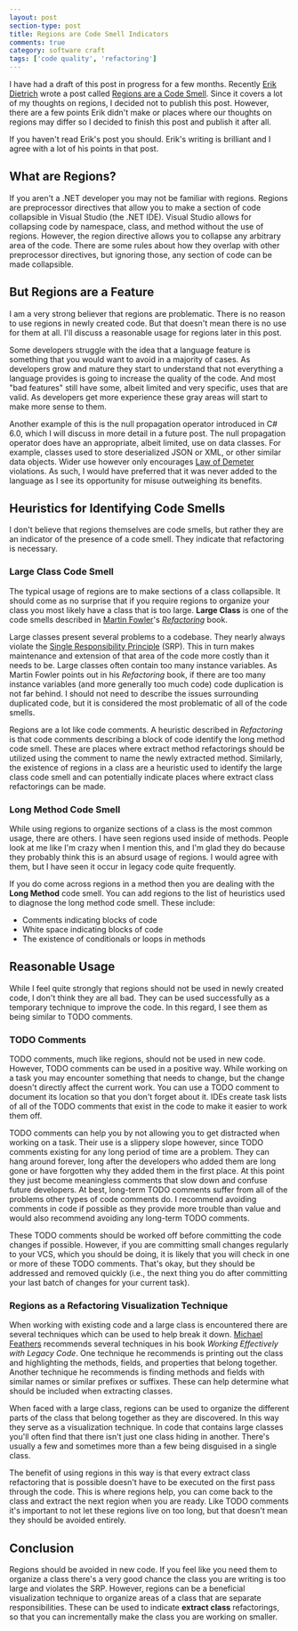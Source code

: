 ```yaml
---
layout: post
section-type: post
title: Regions are Code Smell Indicators
comments: true
category: software craft
tags: ['code quality', 'refactoring']
---
```


I have had a draft of this post in progress for a few months. Recently [Erik Dietrich](http://www.daedtech.com/) wrote a post called [Regions are a Code Smell](http://www.daedtech.com/regions-are-a-code-smell). Since it covers a lot of my thoughts on regions, I decided not to publish this post. However, there are a few points Erik didn't make or places where our thoughts on regions may differ so I decided to finish this post and publish it after all.  

<!--more-->

If you haven't read Erik's post you should. Erik's writing is brilliant and I agree with a lot of his points in that post. 

## What are Regions?
If you aren't a .NET developer you may not be familiar with regions. Regions are preprocessor directives that allow you to make a section of code collapsible in Visual Studio (the .NET IDE). Visual Studio allows for collapsing code by namespace, class, and method without the use of regions. However, the region directive allows you to collapse any arbitrary area of the code. There are some rules about how they overlap with other preprocessor directives, but ignoring those, any section of code can be made collapsible. 

## But Regions are a Feature
I am a very strong believer that regions are problematic. There is no reason to use regions in newly created code. But that doesn't mean there is no use for them at all. I'll discuss a reasonable usage for regions later in this post.  

Some developers struggle with the idea that a language feature is something that you would want to avoid in a majority of cases. As developers grow and mature they start to understand that not everything a language provides is going to increase the quality of the code. And most "bad features" still have some, albeit limited and very specific, uses that are valid. As developers get more experience these gray areas will start to make more sense to them. 

Another example of this is the null propagation operator introduced in C# 6.0, which I will discuss in more detail in a future post. The null propagation operator does have an appropriate, albeit limited, use on data classes. For example, classes used to store deserialized JSON or XML, or other similar data objects. Wider use however only encourages [Law of Demeter](http://c2.com/cgi/wiki/LawOfDemeter?LawOfDemeter) violations. As such, I would have preferred that it was never added to the language as I see its opportunity for misuse outweighing its benefits.


## Heuristics for Identifying Code Smells
I don't believe that regions themselves are code smells, but rather they are an indicator of the presence of a code smell. They indicate that refactoring is necessary. 

### Large Class Code Smell
The typical usage of regions are to make sections of a class collapsible. It should come as no surprise that if you require regions to organize your class you most likely have a class that is too large. **Large Class** is one of the code smells described in [Martin Fowler](http://martinfowler.com/ "Martin Fowler's website")'s [*Refactoring*](http://refactoring.com/ "Refactoring Book") book. 

Large classes present several problems to a codebase. They nearly always violate the [Single Responsibility Principle](http://www.oodesign.com/single-responsibility-principle.html) (SRP). This in turn makes maintenance and extension of that area of the code more costly than it needs to be. Large classes often contain too many instance variables. As Martin Fowler points out in his *Refactoring* book, if there are too many instance variables (and more generally too much code) code duplication is not far behind. I should not need to describe the issues surrounding duplicated code, but it is considered the most problematic of all of the code smells. 

Regions are a lot like code comments. A heuristic described in *Refactoring* is that code comments describing a block of code identify the long method code smell. These are places  where extract method refactorings should be utilized using the comment to name the newly extracted method. Similarly, the existence of regions in a class are a heuristic used to identify the large class code smell and can potentially indicate places where extract class refactorings can be made.

### Long Method Code Smell
While using regions to organize sections of a class is the most common usage, there are others. I have seen regions used inside of methods. People look at me like I'm crazy when I mention this, and I'm glad they do because they probably think this is an absurd usage of regions. I would agree with them, but I have seen it occur in legacy code quite frequently. 

If you do come across regions in a method then you are dealing with the **Long Method** code smell. You can add regions to the list of heuristics used to diagnose the long method code smell. These include: 

* Comments indicating blocks of code
* White space indicating blocks of code
* The existence of conditionals or loops in methods

## Reasonable Usage
While I feel quite strongly that regions should not be used in newly created code, I don't think they are all bad. They can be used successfully as a temporary technique to improve the code. In this regard, I see them as being similar to TODO comments.

### TODO Comments
TODO comments, much like regions, should not be used in new code. However, TODO comments can be used in a positive way. While working on a task you may encounter something that needs to change, but the change doesn't directly affect the current work. You can use a TODO comment to document its location so that you don't forget about it. IDEs create task lists of all of the TODO comments that exist in the code to make it easier to work them off.

TODO comments can help you by not allowing you to get distracted when working on a task. Their use is a slippery slope however, since TODO comments existing for any long period of time are a problem. They can hang around forever, long after the developers who added them are long gone or have forgotten why they added them in the first place. At this point they just become meaningless comments that slow down and confuse future developers. At best, long-term TODO comments suffer from all of the problems other types of code comments do. I recommend avoiding comments in code if possible as they provide more trouble than value and would also recommend avoiding any long-term TODO comments. 

These TODO comments should be worked off before committing the code changes if possible. However, if you are committing small changes regularly to your VCS, which you should be doing, it is likely that you will check in one or more of these TODO comments. That's okay, but they should be addressed and removed quickly (i.e., the next thing you do after committing your last batch of changes for your current task).

### Regions as a Refactoring Visualization Technique
When working with existing code and a large class is encountered there are several techniques which can be used to help break it down. [Michael Feathers](https://twitter.com/mfeathers) recommends several techniques in his book *Working Effectively with Legacy Code*. One technique he recommends is printing out the class and highlighting the methods, fields, and properties that belong together. Another technique he recommends is finding methods and fields with similar names or similar prefixes or suffixes. These can help determine what should be included when extracting classes.

When faced with a large class, regions can be used to organize the different parts of the class that belong together as they are discovered. In this way they serve as a visualization technique. In code that contains large classes you'll often find that there isn't just one class hiding in another. There's usually a few and sometimes more than a few being disguised in a single class. 

The benefit of using regions in this way is that every extract class refactoring that is possible doesn't have to be executed on the first pass through the code. This is where regions help, you can come back to the class and extract the next region when you are ready. Like TODO comments it's important to not let these regions live on too long, but that doesn't mean they should be avoided entirely. 

## Conclusion
Regions should be avoided in new code. If you feel like you need them to organize a class there's a very good chance the class you are writing is too large and violates the SRP. However, regions can be a beneficial visualization technique to organize areas of a class that are separate responsibilities. These can be used to indicate **extract class** refactorings, so that you can incrementally make the class you are working on smaller.

  
